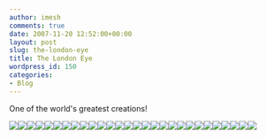 ```yaml
---
author: imesh
comments: true
date: 2007-11-20 12:52:00+00:00
layout: post
slug: the-london-eye
title: The London Eye
wordpress_id: 150
categories:
- Blog
---
```


One of the world's greatest creations!

[![](http://static.flickr.com/2216/2049973249_5493d96655_s.jpg)](http://www.flickr.com/photos/imesh/2049973249)[![](http://static.flickr.com/2392/2049972191_94a084a524_s.jpg)](http://www.flickr.com/photos/imesh/2049972191)[![](http://static.flickr.com/2239/2050756520_c785810221_s.jpg)](http://www.flickr.com/photos/imesh/2050756520)[![](http://static.flickr.com/2094/2049970123_4959b17518_s.jpg)](http://www.flickr.com/photos/imesh/2049970123)[![](http://static.flickr.com/2387/2049969209_72681fdc24_s.jpg)](http://www.flickr.com/photos/imesh/2049969209)[![](http://static.flickr.com/2080/2049968365_c6acb49f5b_s.jpg)](http://www.flickr.com/photos/imesh/2049968365)[![](http://static.flickr.com/2239/2049967447_4d9622db1d_s.jpg)](http://www.flickr.com/photos/imesh/2049967447)[![](http://static.flickr.com/2288/2049966437_d3682b5227_s.jpg)](http://www.flickr.com/photos/imesh/2049966437)[![](http://static.flickr.com/2313/2050751078_572ac484a9_s.jpg)](http://www.flickr.com/photos/imesh/2050751078)[![](http://static.flickr.com/2142/2050749928_bc672e0a0e_s.jpg)](http://www.flickr.com/photos/imesh/2050749928)[![](http://static.flickr.com/2351/2050748720_b4a4cd880d_s.jpg)](http://www.flickr.com/photos/imesh/2050748720)[![](http://static.flickr.com/2385/2050747336_f5dfc7acf6_s.jpg)](http://www.flickr.com/photos/imesh/2050747336)[![](http://static.flickr.com/2232/2050746254_11eac14887_s.jpg)](http://www.flickr.com/photos/imesh/2050746254)[![](http://static.flickr.com/2346/2050745442_8de7bb70c0_s.jpg)](http://www.flickr.com/photos/imesh/2050745442)[![](http://static.flickr.com/2094/2050744700_6562cc49ec_s.jpg)](http://www.flickr.com/photos/imesh/2050744700)[![](http://static.flickr.com/2354/2049958193_c55b1afc8b_s.jpg)](http://www.flickr.com/photos/imesh/2049958193)[![](http://static.flickr.com/2370/2049957407_7f3c2a38d5_s.jpg)](http://www.flickr.com/photos/imesh/2049957407)[![](http://static.flickr.com/2001/2049956441_c05c3599f7_s.jpg)](http://www.flickr.com/photos/imesh/2049956441)[![](http://static.flickr.com/2090/2050740004_1ff30ef6c4_s.jpg)](http://www.flickr.com/photos/imesh/2050740004)[![](http://static.flickr.com/2140/2050738450_7cb700a2aa_s.jpg)](http://www.flickr.com/photos/imesh/2050738450)[![](http://static.flickr.com/2355/2050737554_50781327bc_s.jpg)](http://www.flickr.com/photos/imesh/2050737554)[![](http://static.flickr.com/2355/2050736252_29d57be5e7_s.jpg)](http://www.flickr.com/photos/imesh/2050736252)[![](http://static.flickr.com/2129/2050735720_e8e74aa8a7_s.jpg)](http://www.flickr.com/photos/imesh/2050735720)[![](http://static.flickr.com/2376/2050734552_a66469c2d0_s.jpg)](http://www.flickr.com/photos/imesh/2050734552)[![](http://static.flickr.com/2146/2050733838_6d0e070bf7_s.jpg)](http://www.flickr.com/photos/imesh/2050733838)[![](http://static.flickr.com/2033/2050733336_cd4cb0383a_s.jpg)](http://www.flickr.com/photos/imesh/2050733336)[![](http://static.flickr.com/2286/2049947015_9dc06db9f3_s.jpg)](http://www.flickr.com/photos/imesh/2049947015)[![](http://static.flickr.com/2117/2049946005_7a6f280ccc_s.jpg)](http://www.flickr.com/photos/imesh/2049946005)
